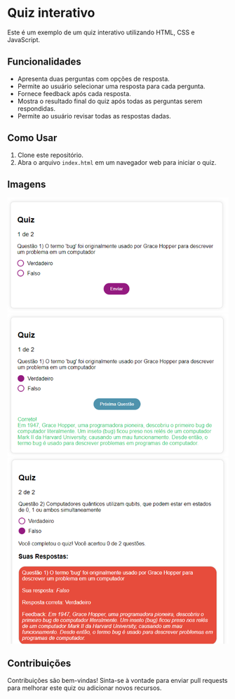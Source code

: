 # Quiz interativo

Este é um exemplo de um quiz interativo utilizando HTML, CSS e JavaScript.

## Funcionalidades

- Apresenta duas perguntas com opções de resposta.
- Permite ao usuário selecionar uma resposta para cada pergunta.
- Fornece feedback após cada resposta.
- Mostra o resultado final do quiz após todas as perguntas serem respondidas.
- Permite ao usuário revisar todas as respostas dadas.

## Como Usar

1. Clone este repositório.
2. Abra o arquivo `index.html` em um navegador web para iniciar o quiz.
## Imagens
![alt text](image.png)
![alt text](image-1.png)
![alt text](image-2.png)


## Contribuições

Contribuições são bem-vindas! Sinta-se à vontade para enviar pull requests para melhorar este quiz ou adicionar novos recursos.

